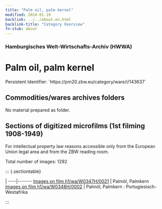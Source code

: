 ```yaml
---
title: "Palm oil, palm kernel"
modified: 2024-01-19
backlink: ../../about.en.html
backlink-title: "Category Overview"
fn-stub: about
---
```


### Hamburgisches Welt-Wirtschafts-Archiv (HWWA)

# Palm oil, palm kernel

<div class="hint">Persistent Identifier: `https://pm20.zbw.eu/category/ware/i/143637`</div>







## Commodities/wares archives folders





No material prepared as folder.



<a id="filmsections" />

## Sections of digitized microfilms (1st filming 1908-1949)

<p>For intellectual property law reasons accessible only from the European Union legal area and from the ZBW reading room.</p>



<p>Total number of images: 1292</p>




::: {.sectiontable}

 | 
----|-------
<a class="btn" href="https://pm20.zbw.eu/film/h1/wa/W0347H/0021" rel="nofollow">Images on film h1/wa/W0347H/0021</a> | Palmöl, Palmkern
<a class="btn" href="https://pm20.zbw.eu/film/h1/wa/W0348H/0002" rel="nofollow">Images on film h1/wa/W0348H/0002</a> | Palmöl, Palmkern : Portugiesisch-Westafrika


:::
















